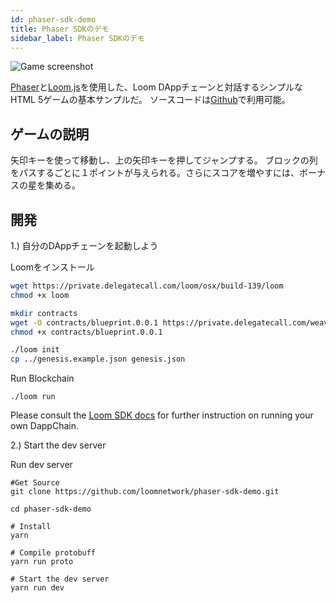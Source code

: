 ```yaml
---
id: phaser-sdk-demo
title: Phaser SDKのデモ
sidebar_label: Phaser SDKのデモ
---
```

![Game screenshot](/developers/img/screenshot.png)

[Phaser](http://phaser.io)と[Loom.js](https://github.com/loomnetwork/loom-js)を使用した、Loom DAppチェーンと対話するシンプルなHTML 5ゲームの基本サンプルだ。 ソースコードは[Github](https://github.com/loomnetwork/phaser-sdk-demo)で利用可能。

## ゲームの説明

矢印キーを使って移動し、上の矢印キーを押してジャンプする。 ブロックの列をパスするごとに１ポイントが与えられる。さらにスコアを増やすには、ボーナスの星を集める。

## 開発

1.) 自分のDAppチェーンを起動しよう

Loomをインストール

```bash
wget https://private.delegatecall.com/loom/osx/build-139/loom
chmod +x loom

mkdir contracts
wget -O contracts/blueprint.0.0.1 https://private.delegatecall.com/weave-blueprint/osx/build-9/blueprint.0.0.1
chmod +x contracts/blueprint.0.0.1

./loom init
cp ../genesis.example.json genesis.json
```

Run Blockchain

    ./loom run
    

Please consult the [Loom SDK docs](https://loomx.io/developers/docs/en/prereqs.html) for further instruction on running your own DappChain.

2.) Start the dev server

Run dev server

    #Get Source
    git clone https://github.com/loomnetwork/phaser-sdk-demo.git
    
    cd phaser-sdk-demo
    
    # Install
    yarn
    
    # Compile protobuff
    yarn run proto
    
    # Start the dev server
    yarn run dev